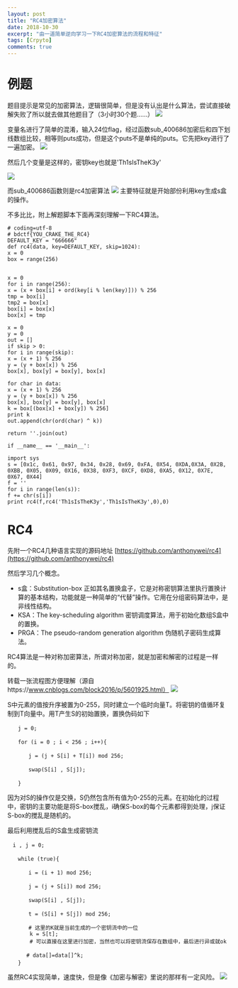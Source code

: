 ```yaml
---
layout: post
title: "RC4加密算法"
date: 2018-10-30
excerpt: "由一道简单逆向学习一下RC4加密算法的流程和特征"
tags: [Crpyto]
comments: true
---
```


# 例题
题目提示是常见的加密算法，逻辑很简单，但是没有认出是什么算法，尝试直接破解失败了所以就去做其他题目了（3小时30个题……）
![](https://i.loli.net/2018/11/01/5bdaf585c4d4b.png)

变量名进行了简单的混淆，输入24位flag，经过函数sub_400686加密后和四下划线数组比较，相等则puts成功，但是这个puts不是单纯的puts。它先把key进行了一遍加密。
![](https://i.loli.net/2018/11/01/5bdaf8f255574.png)

然后几个变量是这样的，密钥key也就是'Th1sIsTheK3y'

![](https://i.loli.net/2018/11/01/5bdaf9b5effd0.png)

而sub_400686函数则是rc4加密算法
![](https://i.loli.net/2018/11/01/5bdafaf117d5a.png)
主要特征就是开始部份利用key生成s盒的操作。

不多比比，附上解题脚本下面再深刻理解一下RC4算法。

    # coding=utf-8
    # bdctf{YOU_CRAKE_THE_RC4}
    DEFAULT_KEY = "666666"
    def rc4(data, key=DEFAULT_KEY, skip=1024):
    x = 0
    box = range(256)
    
    
    x = 0
    for i in range(256):
    x = (x + box[i] + ord(key[i % len(key)])) % 256
    tmp = box[i]
    tmp2 = box[x]
    box[i] = box[x]
    box[x] = tmp
    
    x = 0
    y = 0
    out = []
    if skip > 0:
    for i in range(skip):
    x = (x + 1) % 256
    y = (y + box[x]) % 256
    box[x], box[y] = box[y], box[x]
    	
    for char in data:
    x = (x + 1) % 256
    y = (y + box[x]) % 256
    box[x], box[y] = box[y], box[x]
    k = box[(box[x] + box[y]) % 256]
    print k
    out.append(chr(ord(char) ^ k))
    
    return ''.join(out)
    
    if __name__ == '__main__':
      
    import sys
    s = [0x1c, 0x61, 0x97, 0x34, 0x28, 0x69, 0xFA, 0X54, 0XDA,0X3A, 0X2B, 0XBB, 0X05, 0X09, 0X16, 0X38, 0XF3, 0XCF, 0XD8, 0XA5, 0X12, 0X7E, 0X67, 0X44]
    f = ''
    for i in range(len(s)):
    f += chr(s[i])
    print rc4(f,rc4('Th1sIsTheK3y','Th1sIsTheK3y',0),0)
    
    
    

# RC4
先附一个RC4几种语言实现的源码地址
[https://github.com/anthonywei/rc4](https://github.com/anthonywei/rc4)

然后学习几个概念。

- s盒：Substitution-box 正如其名置换盒子，它是对称密钥算法里执行置换计算的基本结构，功能就是一种简单的“代替”操作。它用在分组密码算法中，是非线性结构。
- KSA：The key-scheduling algorithm 密钥调度算法，用于初始化数组S盒中的置换。
- PRGA：The pseudo-random generation algorithm 伪随机子密码生成算法。


RC4算法是一种对称加密算法，所谓对称加密，就是加密和解密的过程是一样的。

转载一张流程图方便理解（源自https://www.cnblogs.com/block2016/p/5601925.html）
![](https://i.loli.net/2018/11/01/5bdb0d3f8eac1.png)

S中元素的值按升序被置为0-255，同时建立一个临时向量T。将密钥的值循环复制到T向量中。用T产生S的初始置换，置换伪码如下
    
    　　j = 0;
    
    　　for (i = 0 ; i < 256 ; i++){
    
    　　　　j = (j + S[i] + T[i]) mod 256;
    
    　　　　swap(S[i] , S[j]);
    
    　　}

因为对S的操作仅是交换，S仍然包含所有值为0-255的元素。在初始化的过程中，密钥的主要功能是将S-box搅乱，i确保S-box的每个元素都得到处理，j保证S-box的搅乱是随机的。

最后利用搅乱后的S盒生成密钥流
    
    　i , j = 0;
    
    　　while (true){
    
    　　　　i = (i + 1) mod 256;
    
    　　　　j = (j + S[i]) mod 256;
    
    　　　　swap(S[i] , S[j]);
    
    　　　　t = (S[i] + S[j]) mod 256;
    
    　　　　# 这里的K就是当前生成的一个密钥流中的一位
           k = S[t];
           # 可以直接在这里进行加密，当然也可以将密钥流保存在数组中，最后进行异或就ok
    
    　　　 # data[]=data[]^k; 
    　　}

虽然RC4实现简单，速度快，但是像《加密与解密》里说的那样有一定风险。
![](https://i.loli.net/2018/11/01/5bdb113b67b0b.png)


